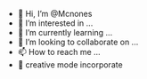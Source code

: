 - 👋 Hi, I’m @Mcnones
- 👀 I’m interested in ...
- 🌱 I’m currently learning ...
- 💞️ I’m looking to collaborate on ...
- 📫 How to reach me ...
- 🙌 creative mode incorporate 
<!---
Mcnones/Mcnones is a ✨ special ✨ repository because its `README.md` (this file) appears on your GitHub profile.
You can click the Preview link to take a look at your changes.
--->
